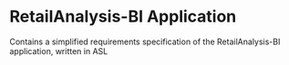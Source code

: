 # RetailAnalysis-BI Application
Contains a simplified requirements specification of the RetailAnalysis-BI application, written in ASL
